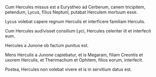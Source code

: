 Cum Hercules missus est a Eurystheo ad Cerberum, canem tricipitem, petendum, Lycus, fīlius Neptunī, putabat Herculem mortuum esse.

Lycus volebat capere regnum Herculis et interficere familiam Herculis.

Cum Hercules audīvisset consilium Lyci, Hercules celeriter iit et interfecit eum.

Hercules a Junone ob factum punitus est.

Mens Herculis a Junone capiebatur, et is Megaram, filiam Creontis et uxorem Herculis, et Therimachum et Ophitem, filios eorum, interfecit. 

Postea, Hercules non volebat vivere et is in servitium datus est. 

